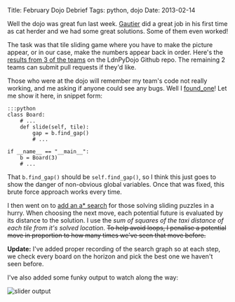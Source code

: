 Title: February Dojo Debrief
Tags: python, dojo
Date: 2013-02-14

Well the dojo was great fun last week. [Gautier](https://twitter.com/Gowtier) did a great job in his first time as cat herder and we had some great solutions. Some of them even worked!

The task was that tile sliding game where you have to make the picture appear, or in our case, make the numbers appear back in order. Here's the [results from 3 of the teams](https://github.com/ldnpydojo/slider-puzzle) on the LdnPyDojo Github repo. The remaining 2 teams can submit pull requests if they'd like.

Those who were at the dojo will remember my team's code not really working, and me asking if anyone could see any bugs. Well I [found_one](https://github.com/tomviner/slider-puzzle/compare/master...single_fix)! Let me show it here, in snippet form:

    :::python
    class Board:
        # ...
        def slide(self, tile):
            gap = b.find_gap()
            # ...

    if __name__ == "__main__":
        b = Board(3)
        # ...


That `b.find_gap()` should be `self.find_gap()`, so I think this just goes to show the danger of non-obvious global variables. Once that was fixed, this brute force approach works every time.

I then went on to [add an a* search](https://github.com/tomviner/slider-puzzle/blob/master/team2/sliding_with_astar.py) for those solving sliding puzzles in a hurry. When choosing the next move, each potential future is evaluated by its distance to the solution. I use the _sum of squares of the taxi distance of each tile from it's solved location_.
<strike>To help avoid loops, I penalise a potential move in proportion to how many times we've seen that move before.</strike>

**Update:**
I've added proper recording of the search graph so at each step, we check every board on the horizon and pick the best one we haven't seen before.

I've also added some funky output to watch along the way:

![slider output](http://i.imgur.com/XesHd1r.png)